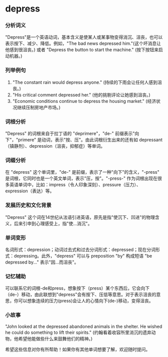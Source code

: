# depress

### 分析词义

  

"Depress"是一个英语动词，基本含义是使某人或某事物变得消沉、沮丧，也可以表示按下、减少、降低。例如，"The bad news depressed him."(这个坏消息让他感到很沮丧。) 或者 "Depress the button to start the machine." (按下按钮来启动机器。)

  

### 列举例句

  

1.  "The constant rain would depress anyone." (持续的下雨会让任何人感到沮丧。)
2.  "His critical comment depressed her." (他的挑剔评论让她感到沮丧。)
3.  "Economic conditions continue to depress the housing market." (经济状况继续压制房地产市场。)

  

### 词根分析

  

"Depress" 的词根来自于拉丁语的 "deprimere"，"de-" 前缀表示"向下"，"primere" 是动词，表示"按、压"。由此词根衍生出来的还有如 depressant （镇静剂）、depression（沮丧，抑郁症）等单词。

  

### 词缀分析

  

在 "depress" 这个单词里，"de-" 是前缀，表示了一种"向下"的含义，"-press" 是词根，它同时也是一个英文单词，表示"压，按"。"-press-" 作为词根出现在很多英语单词中，比如：impress（令人印象深刻）、pressure（压力）、expression（表达）等。

  

### 发展历史和文化背景

  

"Depress" 这个词在14世纪从法语引进英语，原先是指"使沉下、凹进"的物理含义，后来引申到心理感受上，指"使...消沉"。

  

### 单词变形

  

名词形式：depression；动词过去式和过去分词形式：depressed；现在分词形式：depressing。此外，"depress" 可以与 preposition "by" 构成短语 "be depressed by..." 表示"因...而沮丧"。

  

### 记忆辅助

  

可以联系它的词根-de和press，想象按下（press）某个东西后，它会向下（de-）移动，由此联想到"depress"会有按下、压低等意思。对于表示沮丧的意思，你可以想象连续的压力(press)会让人的心情向下(de-)移动，变得沮丧。

  

### 小故事

  

"John looked at the depressed abandoned animals in the shelter. He wished he could do something to lift their spirits." (约翰看着收容所里消沉的遗弃动物，他希望他能做些什么来鼓舞他们的精神。)

  

希望这些信息对你有所帮助！如果你有其他单词想要了解，欢迎随时提问。
